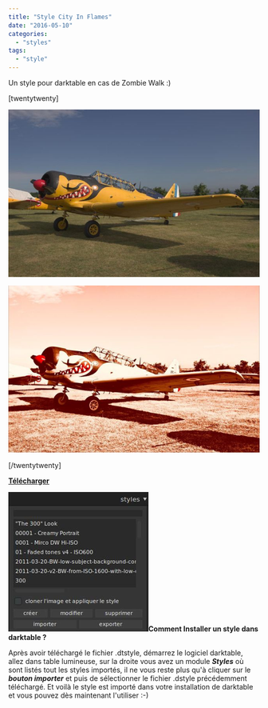 ```yaml
---
title: "Style City In Flames"
date: "2016-05-10"
categories: 
  - "styles"
tags: 
  - "style"
---
```


Un style pour darktable en cas de Zombie Walk :)

\[twentytwenty\]

![](images/original.jpeg)

![](images/City_in_Flames.jpeg)

\[/twentytwenty\]

 

**[Télécharger](/download/Styles/City%20in%20Flames.dtstyle)**

**![installation-style](images/installation-style.jpeg)Comment Installer un style dans darktable ?**

Après avoir téléchargé le fichier .dtstyle, démarrez le logiciel darktable, allez dans table lumineuse, sur la droite vous avez un module **_Styles_** où sont listés tout les styles importés, il ne vous reste plus qu'à cliquer sur le _**bouton importer**_ et puis de sélectionner le fichier .dstyle précédemment téléchargé. Et voilà le style est importé dans votre installation de darktable et vous pouvez dès maintenant l'utiliser :-)

